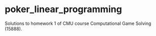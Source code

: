 # poker_linear_programming
Solutions to homework 1 of CMU course Computational Game Solving (15888). 
